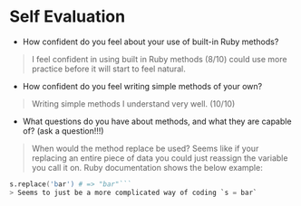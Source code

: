 # Self Evaluation

- How confident do you feel about your use of built-in Ruby methods?
> I feel confident in using built in Ruby methods (8/10) could use more practice
> before it will start to feel natural.
- How confident do you feel writing simple methods of your own?
> Writing simple methods I understand very well. (10/10)
- What questions do you have about methods, and what they are capable of? (ask a question!!!)
> When would the method replace be used? Seems like if your replacing an entire piece of data you could just reassign the variable you call it on.
> Ruby documentation shows the below example:

```s = 'foo'        # => "foo"
s.replace('bar') # => "bar"```
> Seems to just be a more complicated way of coding `s = bar`
